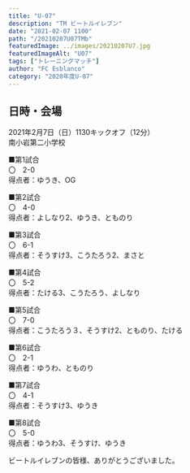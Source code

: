 ```yaml
---
title: "U-07"
description: "TM ビートルイレブン"
date: "2021-02-07 1100"
path: "/20210207U07TMb"
featuredImage: ../images/20210207U7.jpg
featuredImageAlt: "U07"
tags: ["トレーニングマッチ"]
author: "FC Esblanco"
category: "2020年度U-07"
---
```


## 日時・会場

2021年2月7日（日）1130キックオフ（12分）<br>
南小岩第二小学校

■第1試合<br>
〇　2-0<br>
得点者：ゆうき、OG

■第2試合<br>
〇　4-0<br>
得点者：よしなり2、ゆうき、とものり

■第3試合<br>
〇　6-1<br>
得点者：そうすけ3、こうたろう2、まさと

■第4試合<br>
〇　5-2<br>
得点者：たける3、こうたろう、よしなり

■第5試合<br>
〇　7-0<br>
得点者：こうたろう３、そうすけ2、とものり、たける

■第6試合<br>
〇　2-1<br>
得点者：ゆうわ、とものり

■第7試合<br>
〇　4-1<br>
得点者：そうすけ3、ゆうき

■第8試合<br>
〇　5-0<br>
得点者：ゆうわ3、そうすけ、ゆうき


ビートルイレブンの皆様、ありがとうございました。
